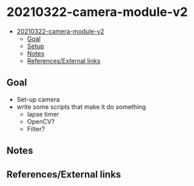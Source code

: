 # 20210322-camera-module-v2

- [20210322-camera-module-v2](#20210322-camera-module-v2)
  - [Goal](#goal)
  - [Setup](#setup)
  - [Notes](#notes)
  - [References/External links](#referencesexternal-links)

## Goal

- Set-up camera
- write some scripts that make it do something
  - lapse timer
  - OpenCV?
  - Filter?

## Notes

## References/External links
